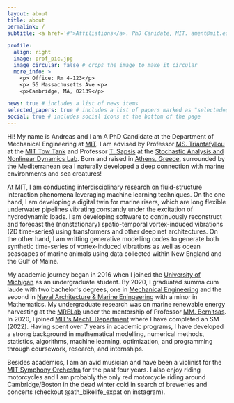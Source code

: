 ```yaml
---
layout: about
title: about
permalink: /
subtitle: <a href='#'>Affiliations</a>. PhD Canidate, MIT. ament@mit.edu.

profile:
  align: right
  image: prof_pic.jpg
  image_circular: false # crops the image to make it circular
  more_info: >
    <p> Office: Rm 4-123</p>
    <p> 55 Massachusetts Ave <p>
    <p>Cambridge, MA, 02139</p>

news: true # includes a list of news items
selected_papers: true # includes a list of papers marked as "selected={true}"
social: true # includes social icons at the bottom of the page
---
```


Hi! My name is Andreas and I am A PhD Candidate at the Department of Mechanical Engineering at [MIT](https://web.mit.edu/). I am advised by Professor [MS. Triantafyllou](https://meche.mit.edu/people/faculty/MISTETRI@MIT.EDU) at the [MIT Tow Tank](https://web.mit.edu/towtank) and Professor [T. Sapsis](https://sandlab.mit.edu/?page_id=6) at the [Stochastic Analysis and Nonlinear Dynamics Lab](https://sandlab.mit.edu/). Born and raised in [Athens, Greece](https://en.wikipedia.org/wiki/Athens), surrounded by the Mediterranean sea I naturally developed a deep connection with marine environments and sea creatures!

At MIT, I am conducting interdisciplinary research on fluid-structure interaction phenomena leveraging machine learning techniques. On the one hand, I am developing a digital twin for marine risers, which are long flexible underwater pipelines vibrating constantly under the excitation of hydrodynamic loads. I am developing software to continuously reconstruct and forecast the (nonstationary) spatio-temporal vortex-induced vibrations (2D time-series) using transformers and other deep net architectures. On the other hand, I am writting generative modelling codes to generate both synthetic time-series of vortex-induced vibrations as well as ocean seascapes of marine animals using data collected within New England and the Gulf of Maine.

My academic journey began in 2016 when I joined the [University of Michigan](https://umich.edu/) as an undergraduate student. By 2020, I graduated summa cum laude with two bachelor's degrees, one in [Mechanical Engineering](https://me.engin.umich.edu/) and the second in [Naval Architecture & Marine Eningeering](https://name.engin.umich.edu/) with a minor in Mathematics. My undergraduate research was on marine renewable energy harvesting at the [MRELab](https://websites.umich.edu/~mrel/) under the mentorship of Professor [MM. Bernitsas](https://name.engin.umich.edu/people/bernitsas-michael/). In 2020, I joined [MIT's MechE Department](https://meche.mit.edu/) where I have completed an SM (2022). Having spent over 7 years in academic programs, I have developed a strong background in mathematical modelling, numerical methods, statistics, algorithms, machine learning, optimization, and programming through coursework, research, and internships. 

Besides academics, I am an avid musician and have been a violinist for the [MIT Symphony Orchestra](https://mta.mit.edu/music/performance/mit-symphony-orchestra) for the past four years. I also enjoy riding motorcycles and I am probably the only red motorcycle riding around Cambridge/Boston in the dead winter cold in search of breweries and concerts (checkout @ath_bikelife_expat on instagram).





<!--
Write your biography here. Tell the world about yourself. Link to your favorite [subreddit](http://reddit.com). You can put a picture in, too. The code is already in, just name your picture `prof_pic.jpg` and put it in the `img/` folder.

Put your address / P.O. box / other info right below your picture. You can also disable any of these elements by editing `profile` property of the YAML header of your `_pages/about.md`. Edit `_bibliography/papers.bib` and Jekyll will render your [publications page](/al-folio/publications/) automatically.

Link to your social media connections, too. This theme is set up to use [Font Awesome icons](https://fontawesome.com/) and [Academicons](https://jpswalsh.github.io/academicons/), like the ones below. Add your Facebook, Twitter, LinkedIn, Google Scholar, or just disable all of them.
-->
